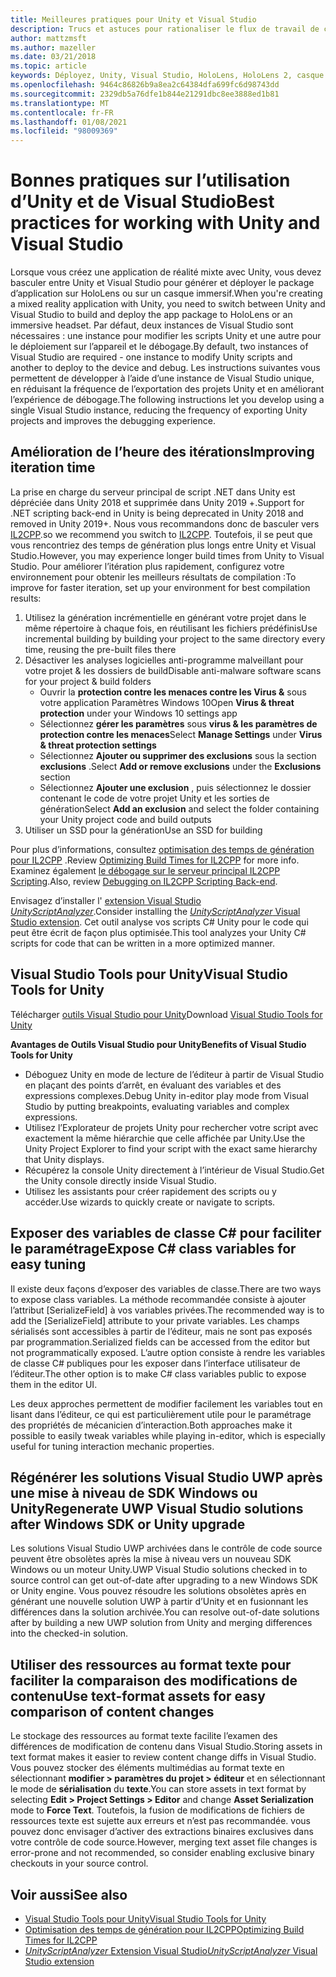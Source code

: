 ```yaml
---
title: Meilleures pratiques pour Unity et Visual Studio
description: Trucs et astuces pour rationaliser le flux de travail de création d’une application de réalité mixte avec Unity et Visual Studio.
author: mattzmsft
ms.author: mazeller
ms.date: 03/21/2018
ms.topic: article
keywords: Déployez, Unity, Visual Studio, HoloLens, HoloLens 2, casque immersif, meilleures pratiques, casque de réalité mixte, casque Windows Mixed realisation, casque de réalité virtuelle, UWP, Visual Studio Tools, SDK Windows
ms.openlocfilehash: 9464c86826b9a8ea2c64384dfa699fc6d98743dd
ms.sourcegitcommit: 2329db5a76dfe1b844e21291dbc8ee3888ed1b81
ms.translationtype: MT
ms.contentlocale: fr-FR
ms.lasthandoff: 01/08/2021
ms.locfileid: "98009369"
---
```

# <a name="best-practices-for-working-with-unity-and-visual-studio"></a><span data-ttu-id="6e818-104">Bonnes pratiques sur l’utilisation d’Unity et de Visual Studio</span><span class="sxs-lookup"><span data-stu-id="6e818-104">Best practices for working with Unity and Visual Studio</span></span>

<span data-ttu-id="6e818-105">Lorsque vous créez une application de réalité mixte avec Unity, vous devez basculer entre Unity et Visual Studio pour générer et déployer le package d’application sur HoloLens ou sur un casque immersif.</span><span class="sxs-lookup"><span data-stu-id="6e818-105">When you're creating a mixed reality application with Unity, you need to switch between Unity and Visual Studio to build and deploy the app package to HoloLens or an immersive headset.</span></span> <span data-ttu-id="6e818-106">Par défaut, deux instances de Visual Studio sont nécessaires : une instance pour modifier les scripts Unity et une autre pour le déploiement sur l’appareil et le débogage.</span><span class="sxs-lookup"><span data-stu-id="6e818-106">By default, two instances of Visual Studio are required - one instance to modify Unity scripts and another to deploy to the device and debug.</span></span> <span data-ttu-id="6e818-107">Les instructions suivantes vous permettent de développer à l’aide d’une instance de Visual Studio unique, en réduisant la fréquence de l’exportation des projets Unity et en améliorant l’expérience de débogage.</span><span class="sxs-lookup"><span data-stu-id="6e818-107">The following instructions let you develop using a single Visual Studio instance, reducing the frequency of exporting Unity projects and improves the debugging experience.</span></span>

## <a name="improving-iteration-time"></a><span data-ttu-id="6e818-108">Amélioration de l’heure des itérations</span><span class="sxs-lookup"><span data-stu-id="6e818-108">Improving iteration time</span></span>

<span data-ttu-id="6e818-109">La prise en charge du serveur principal de script .NET dans Unity est dépréciée dans Unity 2018 et supprimée dans Unity 2019 +.</span><span class="sxs-lookup"><span data-stu-id="6e818-109">Support for .NET scripting back-end in Unity is being deprecated in Unity 2018 and removed in Unity 2019+.</span></span> <span data-ttu-id="6e818-110">Nous vous recommandons donc de basculer vers [IL2CPP](https://docs.unity3d.com/Manual/IL2CPP.html).</span><span class="sxs-lookup"><span data-stu-id="6e818-110">so we recommend you switch to [IL2CPP](https://docs.unity3d.com/Manual/IL2CPP.html).</span></span> <span data-ttu-id="6e818-111">Toutefois, il se peut que vous rencontriez des temps de génération plus longs entre Unity et Visual Studio.</span><span class="sxs-lookup"><span data-stu-id="6e818-111">However, you may experience longer build times from Unity to Visual Studio.</span></span> <span data-ttu-id="6e818-112">Pour améliorer l’itération plus rapidement, configurez votre environnement pour obtenir les meilleurs résultats de compilation :</span><span class="sxs-lookup"><span data-stu-id="6e818-112">To improve for faster iteration, set up your environment for best compilation results:</span></span>

1) <span data-ttu-id="6e818-113">Utilisez la génération incrémentielle en générant votre projet dans le même répertoire à chaque fois, en réutilisant les fichiers prédéfinis</span><span class="sxs-lookup"><span data-stu-id="6e818-113">Use incremental building by building your project to the same directory every time, reusing the pre-built files there</span></span>
2) <span data-ttu-id="6e818-114">Désactiver les analyses logicielles anti-programme malveillant pour votre projet & les dossiers de build</span><span class="sxs-lookup"><span data-stu-id="6e818-114">Disable anti-malware software scans for your project & build folders</span></span>
   - <span data-ttu-id="6e818-115">Ouvrir la **protection contre les menaces contre les Virus &** sous votre application Paramètres Windows 10</span><span class="sxs-lookup"><span data-stu-id="6e818-115">Open **Virus & threat protection** under your Windows 10 settings app</span></span>
   - <span data-ttu-id="6e818-116">Sélectionnez **gérer les paramètres** sous **virus & les paramètres de protection contre les menaces**</span><span class="sxs-lookup"><span data-stu-id="6e818-116">Select **Manage Settings** under **Virus & threat protection settings**</span></span>
   - <span data-ttu-id="6e818-117">Sélectionnez **Ajouter ou supprimer des exclusions** sous la section **exclusions** .</span><span class="sxs-lookup"><span data-stu-id="6e818-117">Select **Add or remove exclusions** under the **Exclusions** section</span></span>
   - <span data-ttu-id="6e818-118">Sélectionnez **Ajouter une exclusion** , puis sélectionnez le dossier contenant le code de votre projet Unity et les sorties de génération</span><span class="sxs-lookup"><span data-stu-id="6e818-118">Select **Add an exclusion** and select the folder containing your Unity project code and build outputs</span></span>
3) <span data-ttu-id="6e818-119">Utiliser un SSD pour la génération</span><span class="sxs-lookup"><span data-stu-id="6e818-119">Use an SSD for building</span></span>

<span data-ttu-id="6e818-120">Pour plus d’informations, consultez [optimisation des temps de génération pour IL2CPP](https://docs.unity3d.com/Manual/IL2CPP-OptimizingBuildTimes.html) .</span><span class="sxs-lookup"><span data-stu-id="6e818-120">Review [Optimizing Build Times for IL2CPP](https://docs.unity3d.com/Manual/IL2CPP-OptimizingBuildTimes.html) for more info.</span></span> <span data-ttu-id="6e818-121">Examinez également [le débogage sur le serveur principal IL2CPP Scripting](https://docs.unity3d.com/Manual/windowsstore-debugging-il2cpp.html).</span><span class="sxs-lookup"><span data-stu-id="6e818-121">Also, review [Debugging on IL2CPP Scripting Back-end](https://docs.unity3d.com/Manual/windowsstore-debugging-il2cpp.html).</span></span>

<span data-ttu-id="6e818-122">Envisagez d’installer l' [extension Visual Studio *UnityScriptAnalyzer*](https://github.com/Microsoft/MixedRealityCompanionKit/tree/master/UnityScriptAnalyzer).</span><span class="sxs-lookup"><span data-stu-id="6e818-122">Consider installing the [*UnityScriptAnalyzer* Visual Studio extension](https://github.com/Microsoft/MixedRealityCompanionKit/tree/master/UnityScriptAnalyzer).</span></span> <span data-ttu-id="6e818-123">Cet outil analyse vos scripts C# Unity pour le code qui peut être écrit de façon plus optimisée.</span><span class="sxs-lookup"><span data-stu-id="6e818-123">This tool analyzes your Unity C# scripts for code that can be written in a more optimized manner.</span></span>

## <a name="visual-studio-tools-for-unity"></a><span data-ttu-id="6e818-124">Visual Studio Tools pour Unity</span><span class="sxs-lookup"><span data-stu-id="6e818-124">Visual Studio Tools for Unity</span></span>

<span data-ttu-id="6e818-125">Télécharger [outils Visual Studio pour Unity](https://docs.microsoft.com/visualstudio/cross-platform/getting-started-with-visual-studio-tools-for-unity)</span><span class="sxs-lookup"><span data-stu-id="6e818-125">Download [Visual Studio Tools for Unity](https://docs.microsoft.com/visualstudio/cross-platform/getting-started-with-visual-studio-tools-for-unity)</span></span>

<span data-ttu-id="6e818-126">**Avantages de Outils Visual Studio pour Unity**</span><span class="sxs-lookup"><span data-stu-id="6e818-126">**Benefits of Visual Studio Tools for Unity**</span></span>
* <span data-ttu-id="6e818-127">Déboguez Unity en mode de lecture de l’éditeur à partir de Visual Studio en plaçant des points d’arrêt, en évaluant des variables et des expressions complexes.</span><span class="sxs-lookup"><span data-stu-id="6e818-127">Debug Unity in-editor play mode from Visual Studio by putting breakpoints, evaluating variables and complex expressions.</span></span>
* <span data-ttu-id="6e818-128">Utilisez l’Explorateur de projets Unity pour rechercher votre script avec exactement la même hiérarchie que celle affichée par Unity.</span><span class="sxs-lookup"><span data-stu-id="6e818-128">Use the Unity Project Explorer to find your script with the exact same hierarchy that Unity displays.</span></span>
* <span data-ttu-id="6e818-129">Récupérez la console Unity directement à l’intérieur de Visual Studio.</span><span class="sxs-lookup"><span data-stu-id="6e818-129">Get the Unity console directly inside Visual Studio.</span></span>
* <span data-ttu-id="6e818-130">Utilisez les assistants pour créer rapidement des scripts ou y accéder.</span><span class="sxs-lookup"><span data-stu-id="6e818-130">Use wizards to quickly create or navigate to scripts.</span></span>

## <a name="expose-c-class-variables-for-easy-tuning"></a><span data-ttu-id="6e818-131">Exposer des variables de classe C# pour faciliter le paramétrage</span><span class="sxs-lookup"><span data-stu-id="6e818-131">Expose C# class variables for easy tuning</span></span>

<span data-ttu-id="6e818-132">Il existe deux façons d’exposer des variables de classe.</span><span class="sxs-lookup"><span data-stu-id="6e818-132">There are two ways to expose class variables.</span></span> <span data-ttu-id="6e818-133">La méthode recommandée consiste à ajouter l’attribut [SerializeField] à vos variables privées.</span><span class="sxs-lookup"><span data-stu-id="6e818-133">The recommended way is to add the [SerializeField] attribute to your private variables.</span></span> <span data-ttu-id="6e818-134">Les champs sérialisés sont accessibles à partir de l’éditeur, mais ne sont pas exposés par programmation.</span><span class="sxs-lookup"><span data-stu-id="6e818-134">Serialized fields can be accessed from the editor but not programmatically exposed.</span></span>  <span data-ttu-id="6e818-135">L’autre option consiste à rendre les variables de classe C# publiques pour les exposer dans l’interface utilisateur de l’éditeur.</span><span class="sxs-lookup"><span data-stu-id="6e818-135">The other option is to make C# class variables public to expose them in the editor UI.</span></span> 

<span data-ttu-id="6e818-136">Les deux approches permettent de modifier facilement les variables tout en lisant dans l’éditeur, ce qui est particulièrement utile pour le paramétrage des propriétés de mécanicien d’interaction.</span><span class="sxs-lookup"><span data-stu-id="6e818-136">Both approaches make it possible to easily tweak variables while playing in-editor, which is especially useful for tuning interaction mechanic properties.</span></span>

## <a name="regenerate-uwp-visual-studio-solutions-after-windows-sdk-or-unity-upgrade"></a><span data-ttu-id="6e818-137">Régénérer les solutions Visual Studio UWP après une mise à niveau de SDK Windows ou Unity</span><span class="sxs-lookup"><span data-stu-id="6e818-137">Regenerate UWP Visual Studio solutions after Windows SDK or Unity upgrade</span></span>

<span data-ttu-id="6e818-138">Les solutions Visual Studio UWP archivées dans le contrôle de code source peuvent être obsolètes après la mise à niveau vers un nouveau SDK Windows ou un moteur Unity.</span><span class="sxs-lookup"><span data-stu-id="6e818-138">UWP Visual Studio solutions checked in to source control can get out-of-date after upgrading to a new Windows SDK or Unity engine.</span></span> <span data-ttu-id="6e818-139">Vous pouvez résoudre les solutions obsolètes après en générant une nouvelle solution UWP à partir d’Unity et en fusionnant les différences dans la solution archivée.</span><span class="sxs-lookup"><span data-stu-id="6e818-139">You can resolve out-of-date solutions after by building a new UWP solution from Unity and merging differences into the checked-in solution.</span></span>

## <a name="use-text-format-assets-for-easy-comparison-of-content-changes"></a><span data-ttu-id="6e818-140">Utiliser des ressources au format texte pour faciliter la comparaison des modifications de contenu</span><span class="sxs-lookup"><span data-stu-id="6e818-140">Use text-format assets for easy comparison of content changes</span></span>

<span data-ttu-id="6e818-141">Le stockage des ressources au format texte facilite l’examen des différences de modification de contenu dans Visual Studio.</span><span class="sxs-lookup"><span data-stu-id="6e818-141">Storing assets in text format makes it easier to review content change diffs in Visual Studio.</span></span> <span data-ttu-id="6e818-142">Vous pouvez stocker des éléments multimédias au format texte en sélectionnant **modifier > paramètres du projet > éditeur** et en sélectionnant le mode de **sérialisation** du **texte**.</span><span class="sxs-lookup"><span data-stu-id="6e818-142">You can store assets in text format by selecting **Edit > Project Settings > Editor** and change **Asset Serialization** mode to **Force Text**.</span></span> <span data-ttu-id="6e818-143">Toutefois, la fusion de modifications de fichiers de ressources texte est sujette aux erreurs et n’est pas recommandée. vous pouvez donc envisager d’activer des extractions binaires exclusives dans votre contrôle de code source.</span><span class="sxs-lookup"><span data-stu-id="6e818-143">However, merging text asset file changes is error-prone and not recommended, so consider enabling exclusive binary checkouts in your source control.</span></span>

## <a name="see-also"></a><span data-ttu-id="6e818-144">Voir aussi</span><span class="sxs-lookup"><span data-stu-id="6e818-144">See also</span></span>
- [<span data-ttu-id="6e818-145">Visual Studio Tools pour Unity</span><span class="sxs-lookup"><span data-stu-id="6e818-145">Visual Studio Tools for Unity</span></span>](https://visualstudiogallery.msdn.microsoft.com/8d26236e-4a64-4d64-8486-7df95156aba9)
- [<span data-ttu-id="6e818-146">Optimisation des temps de génération pour IL2CPP</span><span class="sxs-lookup"><span data-stu-id="6e818-146">Optimizing Build Times for IL2CPP</span></span>](https://docs.unity3d.com/Manual/IL2CPP-OptimizingBuildTimes.html)
- [<span data-ttu-id="6e818-147">*UnityScriptAnalyzer* Extension Visual Studio</span><span class="sxs-lookup"><span data-stu-id="6e818-147">*UnityScriptAnalyzer* Visual Studio extension</span></span>](https://github.com/Microsoft/MixedRealityCompanionKit/tree/master/UnityScriptAnalyzer)
